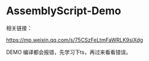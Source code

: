 # AssemblyScript-Demo

相关链接：

https://mp.weixin.qq.com/s/75CSzFeLtmFaWRLK9siXdg

DEMO 编译都会报错，先学习下ts，再过来看看错误。
